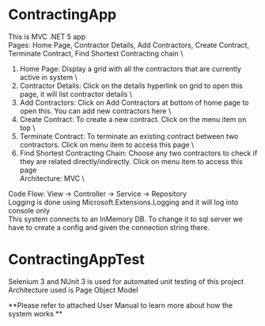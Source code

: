 # ContractingApp
This is MVC .NET 5 app \
Pages: Home Page, Contractor Details, Add Contractors, Create Contract, Terminate Contract, Find Shortest Contracting chain \
1. Home Page: Display a grid with all the contractors that are currently active in system \
2. Contractor Details: Click on the details hyperlink on grid to open this page, it will list contractor details \
3. Add Contractors: Click on Add Contractors at bottom of home page to open this. You can add new contractors here \
4. Create Contract: To create a new contract. Click on the menu item on top \
5. Terminate Contract: To terminate an existing contract between two contractors. Click on menu item to access this page \
6. Find Shortest Contracting Chain: Choose any two contractors to check if they are related directly/indirectly. Click on menu item to access this page \
Architecture: MVC \

Code Flow: View -> Controller -> Service -> Repository \
Logging is done using Microsoft.Extensions.Logging and it will log into console only \
This system connects to an InMemory DB. To change it to sql server we have to create a config and given the connection string there.

# ContractingAppTest
Selenium 3 and NUnit 3 is used for automated unit testing of this project \
Architecture used is Page Object Model

**Please refer to attached User Manual to learn more about how the system works **


